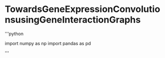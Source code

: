 # TowardsGeneExpressionConvolutionsusingGeneInteractionGraphs

'''python

import numpy as np
import pandas as pd

'''
